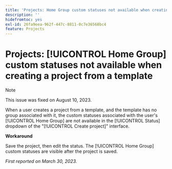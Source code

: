 ```yaml
---
title: 'Projects: Home Group custom statuses not available when creating a project from a template'
description: ''
hidefromtoc: yes
exl-id: 26fa9eea-962f-447c-8811-0c7e36568bc4
feature: Projects
---
```

# Projects: [!UICONTROL Home Group] custom statuses not available when creating a project from a template

>[!NOTE]
>
>This issue was fixed on August 10, 2023.

When a user creates a project from a template, and the template has no group associated with it, the custom statuses associated with the user's [!UICONTROL Home Group] are not available in the [!UICONTROL Status] dropdown of the "[!UICONTROL Create project]" interface.

**Workaround**

Save the project, then edit the status. The [!UICONTROL Home Group] custom statuses are visible after the project is saved.

_First reported on March 30, 2023._

